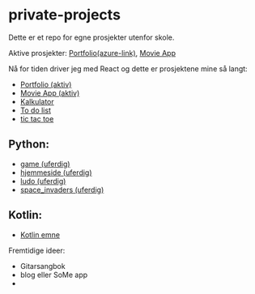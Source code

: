 # private-projects
Dette er et repo for egne prosjekter utenfor skole.

Aktive prosjekter: [Portfolio](koding/javascript/portfolio)[(azure-link)](https://victorious-tree-0a89db703.5.azurestaticapps.net), [Movie App](koding/javascript/movie-app)

Nå for tiden driver jeg med React og dette er prosjektene mine så langt:
- [Portfolio (aktiv)](koding/javascript/portfolio)
- [Movie App (aktiv)](koding/javascript/movie-app)
- [Kalkulator](koding/javascript/calculator)
- [To do list](koding/javascript/todo-list)
- [tic tac toe](koding/javascript/tic-tac-toe)

## Python:
- [game (uferdig)](koding/python/game)
- [hjemmeside (uferdig)](koding/python/hjemmeside)
- [ludo (uferdig)](koding/python/ludo)
- [space_invaders (uferdig)](koding/python/space_invaders)

## Kotlin:
- [Kotlin emne](https://github.com/MyDuon/IN2000)

Fremtidige ideer:
- Gitarsangbok
- blog eller SoMe app
- 
